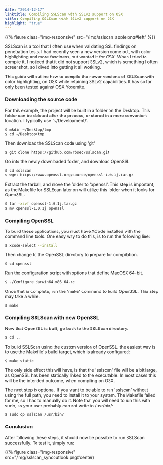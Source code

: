 ```yaml
---
date: "2014-12-17"
linktitle: Compiling SSLScan with SSLv2 support on OSX
title: Compiling SSLScan with SSLv2 support on OSX
highlight: "true"
---
```


{{% figure class="img-responsive" src="/img/sslscan_apple.png#left" %}}

SSLScan is a tool that I often use when validating SSL findings on
penetration tests. I had recently seen a new version come out, with
color highlighting and more fanciness, but wanted it for OSX. When I
tried to compile it, I noticed that it did not support SSLv2, which is
something I often screenshot, so I dived into getting it all working.

<!-- more -->

This guide will outline how to compile the newer versions of SSLScan
with color highlighting, on OSX while retaining SSLv2 capabilities.
It has so far only been tested against OSX Yosemite.

### Downloading the source code

For this example, the project will be built in a folder on the Desktop.
This folder can be deleted after the process, or stored in a more
convenient location. I typically use '~/Development/'.

```sh
$ mkdir ~/Desktop/tmp
$ cd ~/Desktop/tmp
```

Then download the SSLScan code using 'git'

```sh
$ git clone https://github.com/rbsec/sslscan.git
```

Go into the newly downloaded folder, and download OpenSSL 

```sh
$ cd sslscan
$ wget https://www.openssl.org/source/openssl-1.0.1j.tar.gz
```

Extract the tarball, and move the folder to 'openssl'. This step is
important, as the Makefile for SSLScan later on will utilize this folder
when it looks for OpenSSL.

```sh
$ tar -xzvf openssl-1.0.1j.tar.gz
$ mv openssl-1.0.1j openssl
```

### Compiling OpenSSL

To build these applications, you must have XCode installed with the
command line tools. One easy way to do this, is to run the following
line:

```sh
$ xcode-select --install
```

Then change to the OpenSSL directory to prepare for compilation.

```sh
$ cd openssl
```

Run the configuration script with options that define MacOSX 64-bit.

```sh
$ ./Configure darwin64-x86_64-cc
```

Once that is complete, run the 'make' command to build OpenSSL.  This
step may take a while.

```sh
$ make
```

### Compiling SSLScan with new OpenSSL

Now that OpenSSL is built, go back to the SSLScan directory.

```sh
$ cd ..
```

To build SSLScan using the custom version of OpenSSL, the easiest way is
to use the Makefile's build target, which is already configured:
```sh
$ make static
```

The only side effect this will have, is that the 'sslscan' file will be
a bit large, as OpenSSL has been statically linked to the executable. In
most cases this will be the intended outcome, when compiling on OSX.

The next step is optional. If you want to be able to run 'sslscan'
without using the full path, you need to install it to your system. The
Makefile failed for me, so I had to manually do it. Note that you will
need to run this with sudo, as your user probably can not write to
/usr/bin/:

```sh
$ sudo cp sslscan /usr/bin/
```

### Conclusion

After following these steps, it should now be possible to run SSLScan
successfully. To test it, simply run:

{{% figure class="img-responsive" src="/img/sslscan_syncoutlook.png#center)